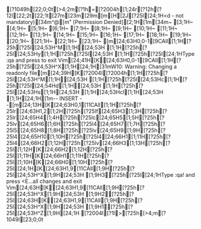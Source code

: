 [?1049h[22;0;0t[>4;2m[?1h=[?2004h[1;24r[?12h[?12l[22;2t[22;1t[27m[23m[29m[m[H[2J[?25l[24;1H<d - not mandatory)[34m^@[m" [Permission Denied][2;1H[1m[34m~                                                                               [3;1H~                                                                               [4;1H~                                                                               [5;1H~                                                                               [6;1H~                                                                               [7;1H~                                                                               [8;1H~                                                                               [9;1H~                                                                               [10;1H~                                                                               [11;1H~                                                                               [12;1H~                                                                               [13;1H~                                                                               [14;1H~                                                                               [15;1H~                                                                               [16;1H~                                                                               [17;1H~                                                                               [18;1H~                                                                               [19;1H~                                                                               [20;1H~                                                                               [21;1H~                                                                               [22;1H~                                                                               [23;1H~                                                                               [m[24;63H0,0-1[9CAll[1;1H[?25h[?25l[24;53H^M[1;1H[24;53H  [1;1H[?25h[?25l[24;53Hy[1;1H[?25h[?25l[24;53H [1;1H[?25h[?25l[24;1HType  :qa  and press <Enter> to exit Vim[24;41H[K[24;63H0,0-1[9CAll[1;1H[?25h[?25l[24;53H^X[1;1H[24;1H[31mW10: Warning: Changing a readonly file[m[24;39H[K[?2004l[?2004h[1;1H[?25h[?25l[24;53H^M[1;1H[24;53H  [1;1H[?25h[?25l[24;53Hc[1;1H[?25h[?25l[24;54Hd[1;1H[24;53H  [1;1H[?25h[?25l[24;53Hs[1;1H[24;53H [1;1H[24;53Hcl[1;1H[24;53H  [1;1H[24;1H[1m-- INSERT --[m[24;13H[K[24;63H0,1[11CAll[1;1H[?25h[?25lr[24;63H1,2[1;2H[?25h[?25lf[24;65H3[1;3H[?25h[?25lr[24;65H4[1;4H[?25h[?25lc[24;65H5[1;5H[?25h[?25lv[24;65H6[1;6H[?25h[?25l4[24;65H7[1;7H[?25h[?25l5[24;65H8[1;8H[?25h[?25lv[24;65H9[1;9H[?25h[?25l4[24;65H10[1;10H[?25h[?25l4[24;66H1[1;11H[?25h[?25l4[24;66H2[1;12H[?25h[?25lv[24;66H3[1;13H[?25h[?25l[1;12H[K[24;66H2[1;12H[?25h[?25l[1;11H[K[24;66H1[1;11H[?25h[?25l[1;10H[K[24;66H0[1;10H[?25h[?25l[24;1H[K[24;63H1,9[11CAll[1;9H[?25h[?25l[24;53H^X[1;9H[24;53H  [1;9H3[?25h[?25l[24;1HType  :qa!  and press <E...all changes and exit Vim[24;63H[K[24;63H1,9[11CAll[1;9H[?25h[?25l[24;53H^X[1;9H[24;53H  [1;9H2[?25h[?25l[24;63H[K[24;63H1,9[11CAll[1;9H[?25h[?25l[24;53H^X[1;9H[24;53H  [1;9H1[?25h[?25l[24;53H^Z[1;9H[24;1H
[?2004l[?1l>[?25h[>4;m[?1049l[23;0;0t